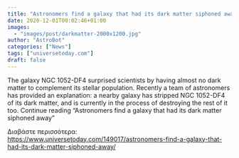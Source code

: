 ```yaml
---
title: "Astronomers find a galaxy that had its dark matter siphoned away"
date: 2020-12-01T00:02:46+01:00
images:
  - "images/post/darkmatter-2000x1200.jpg"
author: "AstroBot"
categories: ["News"]
tags: ["universetoday.com"]
draft: false
---
```


The galaxy NGC 1052-DF4 surprised scientists by having almost no dark matter to complement its stellar population. Recently a team of astronomers has provided an explanation: a nearby galaxy has stripped NGC 1052-DF4 of its dark matter, and is currently in the process of destroying the rest of it too. Continue reading “Astronomers find a galaxy that had its dark matter siphoned away” 

Διαβάστε περισσότερα: https://www.universetoday.com/149017/astronomers-find-a-galaxy-that-had-its-dark-matter-siphoned-away/
